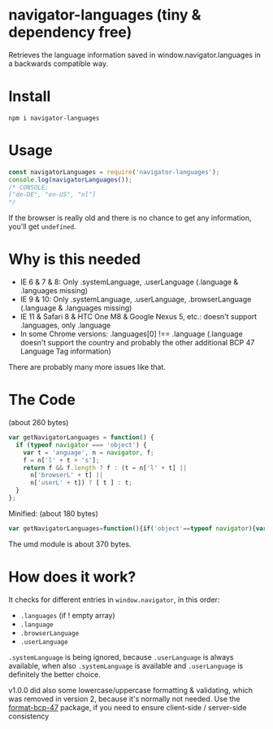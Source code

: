 # navigator-languages (tiny & dependency free)

Retrieves the language information saved in window.navigator.languages in a backwards compatible way.

# Install
```
npm i navigator-languages
```

# Usage
```js
const navigatorLanguages = require('navigator-languages');
console.log(navigatorLanguages());
/* CONSOLE:
["de-DE", "en-US", "nl"]
*/
```

If the browser is really old and there is no chance to get any information, you'll get `undefined`.

# Why is this needed
* IE 6 & 7 & 8: Only .systemLanguage, .userLanguage (.language & .languages missing)
* IE 9 & 10: Only .systemLanguage, .userLanguage, .browserLanguage (.language & .languages missing)
* IE 11 & Safari 8 & HTC One M8 & Google Nexus 5, etc.: doesn't support .languages, only .language
* In some Chrome versions: .languages[0] !== .language (.language doesn't support the country and probably the other additional BCP 47 Language Tag information)

There are probably many more issues like that.

# The Code
(about 260 bytes)
```js
var getNavigatorLanguages = function() {
  if (typeof navigator === 'object') {
    var t = 'anguage', n = navigator, f;
    f = n['l' + t + 's'];
    return f && f.length ? f : (t = n['l' + t] ||
      n['browserL' + t] ||
      n['userL' + t]) ? [ t ] : t;
  }
};
```
Minified: (about 180 bytes)
```js
var getNavigatorLanguages=function(){if('object'==typeof navigator){var c,a='anguage',b=navigator;return c=b['l'+a+'s'],c&&c.length?c:(a=b['l'+a]||b['browserL'+a]||b['userL'+a])?[a]:a}};
```

The umd module is about 370 bytes.

# How does it work?
It checks for different entries in `window.navigator`, in this order:
* `.languages` (if ! empty array)
* `.language`
* `.browserLanguage`
* `.userLanguage`

`.systemLanguage` is being ignored, because `.userLanguage` is always available, when also `.systemLanguage` is available and `.userLanguage` is definitely the better choice.

v1.0.0 did also some lowercase/uppercase formatting & validating, which was removed in version 2, because it's normally not needed. Use the [format-bcp-47](https://github.com/supukarmin/format-bcp-47) package, if you need to ensure client-side / server-side consistency
